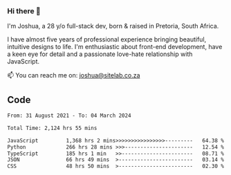 ### Hi there 👋

I'm Joshua, a 28 y/o full-stack dev, born & raised in Pretoria, South Africa. 

I have almost five years of professional experience bringing beautiful, intuitive designs to life. I'm enthusiastic about front-end development, have a keen eye for detail and a passionate love-hate relationship with JavaScript.

📫 You can reach me on: joshua@sitelab.co.za

## **Code**

<!--START_SECTION:waka-->

```txt
From: 31 August 2021 - To: 04 March 2024

Total Time: 2,124 hrs 55 mins

JavaScript         1,368 hrs 2 mins>>>>>>>>>>>>>>>>---------   64.38 %
Python             266 hrs 28 mins >>>----------------------   12.54 %
TypeScript         185 hrs 1 min   >>-----------------------   08.71 %
JSON               66 hrs 49 mins  >------------------------   03.14 %
CSS                48 hrs 50 mins  >------------------------   02.30 %
```

<!--END_SECTION:waka-->
